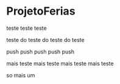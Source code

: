 # ProjetoFerias

teste teste teste

teste do teste do teste do teste

push push push push push

mais teste mais teste mais teste mais teste

so mais um
